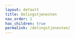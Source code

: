 ```yaml
---
layout: default
title: Delingstjenesten
nav_order: 1
has_children: true
permalink: /delingstjenesten/
---
```

